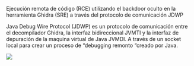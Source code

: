 Ejecución remota de código (RCE) utilizando el backdoor oculto en la
herramienta Ghidra (SRE) a través del protocolo de comunicación JDWP

Java Debug Wire Protocol (JDWP) es un protocolo de comunicación entre el decompilador Ghidra, la interfaz bidireccional
JVMTI y la interfaz de depuración de la maquina virtual de Java JVMDI. A través de un socket local para crear un proceso
de “debugging remonto “creado por Java.

![](https://github.com/eusebio31337ciberseguridad/Ghidra-reverse-shell/blob/06c2d26365c570495227313e48cd7855d7c13b07/proyecto.gif)
